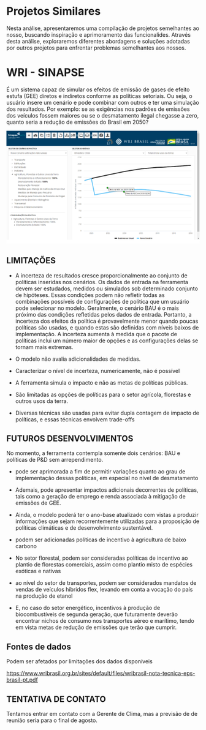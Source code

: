 # Projetos Similares

Nesta análise, apresentaremos uma compilação de projetos semelhantes ao nosso, buscando inspiração e aprimoramento das funcionalides. Através desta análise, exploraremos diferentes abordagens e soluções adotadas por outros projetos para enfrentar problemas semelhantes aos nossos.

# WRI - SINAPSE
É um sistema capaz de simular os efeitos de emissão de gases de efeito estufa (GEE) diretos e indiretos conforme as políticas setoriais.
Ou seja, o usuário insere um cenário e pode combinar com outros e ter uma simulação dos resultados. Por exemplo: se as exigências nos padrões de emissões dos veículos fossem maiores ou se o desmatamento ilegal chegasse a zero, quanto seria a redução de emissões do Brasil em 2050? 

![Alt text](image.png)

## LIMITAÇÕES
- A incerteza de resultados cresce
proporcionalmente ao conjunto de políticas
inseridas nos cenários. Os dados de entrada
na ferramenta devem ser estudados, medidos
ou simulados sob determinado conjunto de
hipóteses. Essas condições podem não refletir 
todas as combinações possíveis de configurações 
de política que um usuário pode selecionar no
modelo. Geralmente, o cenário BAU é o mais
próximo das condições refletidas pelos dados de 
entrada. Portanto, a incerteza dos efeitos da política
é provavelmente menor quando poucas políticas
são usadas, e quando estas são definidas com níveis
baixos de implementação. A incerteza aumenta à
medida que o pacote de políticas inclui um número
maior de opções e as configurações delas se tornam
mais extremas.

- O modelo não avalia adicionalidades de
medidas.

- Caracterizar o nível de incerteza,
numericamente, não é possível

- A ferramenta simula o impacto e não as 
metas de políticas públicas.

- São limitadas as opções de políticas para 
o setor agrícola, florestas e outros usos 
da terra.

- Diversas técnicas são usadas para evitar 
dupla contagem de impacto de políticas, e 
essas técnicas envolvem trade-offs

## FUTUROS DESENVOLVIMENTOS
No momento, a ferramenta contempla somente dois 
cenários: BAU e políticas de P&D sem arrependimento.

- pode ser aprimorada a fim de permitir variações quanto ao 
grau de implementação dessas políticas, em especial 
no nível de desmatamento

- Ademais, pode apresentar impactos adicionais decorrentes de políticas, tais como 
a geração de emprego e renda associada à mitigação de 
emissões de GEE.

-  Ainda, o modelo poderá ter o ano-base atualizado com vistas a produzir informações que 
sejam recorrentemente utilizadas para a proposição de 
políticas climáticas e de desenvolvimento sustentável. 

- podem ser adicionadas políticas de 
incentivo à agricultura de baixo carbono

- No setor florestal, podem ser consideradas políticas de 
incentivo ao plantio de florestas comerciais, assim como 
plantio misto de espécies exóticas e nativas

- ao nível do setor de transportes, podem ser 
considerados mandatos de vendas de veículos híbridos 
flex, levando em conta a vocação do país na produção 
de etanol

- E, no caso do setor energético, incentivos à 
produção de biocombustíveis de segunda geração, que 
futuramente deverão encontrar nichos de consumo nos 
transportes aéreo e marítimo, tendo em vista metas de 
redução de emissões que terão que cumprir.


## Fontes de dados
Podem ser afetados por limitações dos
dados disponíveis

https://www.wribrasil.org.br/sites/default/files/wribrasil-nota-tecnica-eps-brasil-pt.pdf

## TENTATIVA DE CONTATO
Tentamos entrar em contato com a Gerente de Clima, mas a previsão de de reunião seria para o final de agosto.